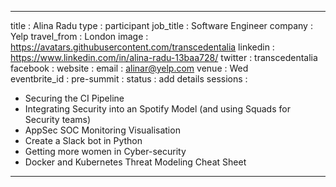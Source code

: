 
---
title           : Alina Radu
type            : participant
job_title       : Software Engineer
company         : Yelp
travel_from     : London
image           : https://avatars.githubusercontent.com/transcedentalia
linkedin        : https://www.linkedin.com/in/alina-radu-13baa728/
twitter         : transcedentalia
facebook        :
website         :
email           : alinar@yelp.com
venue           : Wed            
eventbrite_id   :
pre-summit      :
status          : add details
sessions        :
  - Securing the CI Pipeline
  - Integrating Security into an Spotify Model (and using Squads for Security teams)
  - AppSec SOC Monitoring Visualisation
  - Create a Slack bot in Python
  - Getting more women in Cyber-security
  - Docker and Kubernetes Threat Modeling Cheat Sheet
---

<!-- put more details about participant here -->
